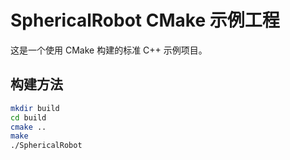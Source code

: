 # SphericalRobot CMake 示例工程

这是一个使用 CMake 构建的标准 C++ 示例项目。

## 构建方法

```bash
mkdir build
cd build
cmake ..
make
./SphericalRobot
```
